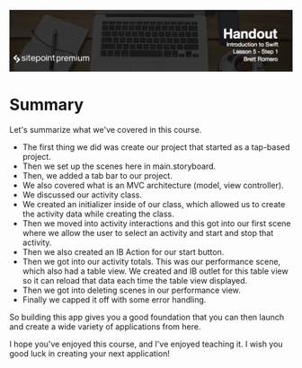 ![](headings/5.1.png)

# Summary

Let's summarize what we've covered in this course.

- The first thing we did was create our project that started as a tap-based project.
- Then we set up the scenes here in main.storyboard.
- Then, we added a tab bar to our project.
- We also covered what is an MVC architecture (model, view controller).
- We discussed our activity class.
- We created an initializer inside of our class, which allowed us to create the activity data while creating the class.
- Then we moved into activity interactions and this got into our first scene where we allow the user to select an activity and start and stop that activity.
- Then we also created an IB Action for our start button.
- Then we got into our activity totals. This was our performance scene, which also had a table view. We created and IB outlet for this table view so it can reload that data each time the table view displayed.
- Then we got into deleting scenes in our performance view.
- Finally we capped it off with some error handling.

So building this app gives you a good foundation that you can then launch and create a wide variety of applications from here.

I hope you've enjoyed this course, and I've enjoyed teaching it. I wish you good luck in creating your next application!